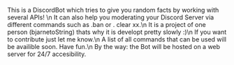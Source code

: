 This is a DiscordBot which tries to give you random facts by working with several APIs! \n
It can also help you moderating your Discord Server via different commands such as .ban or . clear xx.\n
It is a project of one person (bjarnetoString) thats why it is developt pretty slowly :)\n
If you want to contribute just let me know.\n
A list of all commands that can be used will be availible soon. Have fun.\n
By the way: the Bot will be hosted on a web server for 24/7 accesibility.
